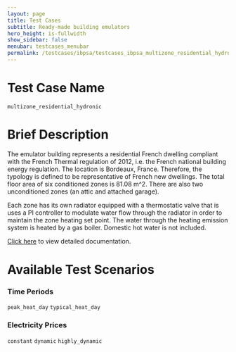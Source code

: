 ```yaml
---
layout: page
title: Test Cases
subtitle: Ready-made building emulators
hero_height: is-fullwidth
show_sidebar: false
menubar: testcases_menubar
permalink: /testcases/ibpsa/testcases_ibpsa_multizone_residential_hydronic/
---
```


# Test Case Name
``multizone_residential_hydronic``

# Brief Description
The emulator building represents a residential French dwelling
compliant with the French Thermal regulation of 2012, i.e. the French
national building energy regulation.  The location is Bordeaux, France.
Therefore, the typology is defined to be representative of French new dwellings. The total floor area of
six conditioned zones is 81.08 m^2. There are also two unconditioned zones
(an attic and attached garage).

Each zone has its own radiator equipped with a thermostatic valve that is
uses a PI controller to modulate water flow through the radiator in order
to maintain the zone heating set point.  The water through the heating
emission system is heated by a gas boiler.  Domestic hot water is not included.

[Click here](/docs-testcases/multizone_residential_hydronic/index.html) to view detailed documentation.

# Available Test Scenarios
### Time Periods
``peak_heat_day``
``typical_heat_day``

### Electricity Prices
``constant``
``dynamic``
``highly_dynamic``
